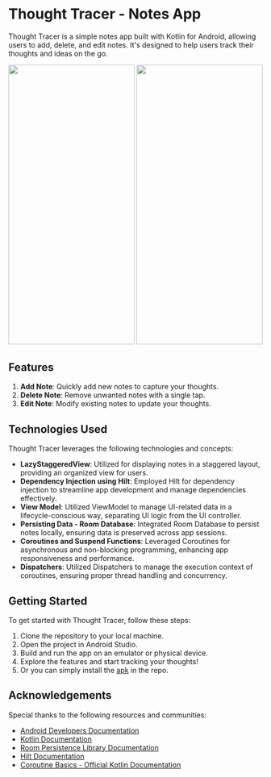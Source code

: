 # Thought Tracer - Notes App

Thought Tracer is a simple notes app built with Kotlin for Android, allowing users to add, delete, and edit notes. It's designed to help users track their thoughts and ideas on the go.

<img src = "https://github.com/ayush06092002/Thought_Tracer/assets/22142132/4e13a345-8138-4923-875b-26a3680d9f05" width="250" height="555.56" />
<img src = "https://github.com/ayush06092002/Thought_Tracer/assets/22142132/cc0de9aa-fd66-4bdc-bb15-4cebb1e6006f" width="250" height="555.56" />

## Features

1. **Add Note**: Quickly add new notes to capture your thoughts.
2. **Delete Note**: Remove unwanted notes with a single tap.
3. **Edit Note**: Modify existing notes to update your thoughts.

## Technologies Used

Thought Tracer leverages the following technologies and concepts:

- **LazyStaggeredView**: Utilized for displaying notes in a staggered layout, providing an organized view for users.
- **Dependency Injection using Hilt**: Employed Hilt for dependency injection to streamline app development and manage dependencies effectively.
- **View Model**: Utilized ViewModel to manage UI-related data in a lifecycle-conscious way, separating UI logic from the UI controller.
- **Persisting Data - Room Database**: Integrated Room Database to persist notes locally, ensuring data is preserved across app sessions.
- **Coroutines and Suspend Functions**: Leveraged Coroutines for asynchronous and non-blocking programming, enhancing app responsiveness and performance.
- **Dispatchers**: Utilized Dispatchers to manage the execution context of coroutines, ensuring proper thread handling and concurrency.

## Getting Started

To get started with Thought Tracer, follow these steps:

1. Clone the repository to your local machine.
2. Open the project in Android Studio.
3. Build and run the app on an emulator or physical device.
4. Explore the features and start tracking your thoughts!
5. Or you can simply install the <a href = "Thought Tracer.apk">apk</a> in the repo.


## Acknowledgements

Special thanks to the following resources and communities:

- [Android Developers Documentation](https://developer.android.com/docs)
- [Kotlin Documentation](https://kotlinlang.org/docs/home.html)
- [Room Persistence Library Documentation](https://developer.android.com/topic/libraries/architecture/room)
- [Hilt Documentation](https://developer.android.com/training/dependency-injection/hilt-android)
- [Coroutine Basics - Official Kotlin Documentation](https://kotlinlang.org/docs/coroutines-basics.html)
